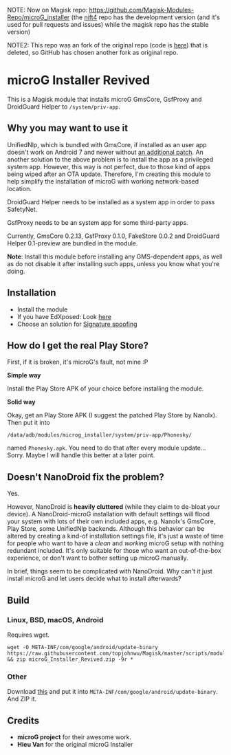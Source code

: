 NOTE: Now on Magisk repo: https://github.com/Magisk-Modules-Repo/microG_installer (the [nift4](https://github.com/nift4/microg_installer_revived) repo has the development version (and it's used for pull requests and issues) while the magisk repo has the stable version)

NOTE2: This repo was an fork of the original repo (code is [here](https://github.com/nift4/microg_installer/tree/23de13101d8dd5807f713d0cace4a565478c6cfd?files=1)) that is deleted, so GitHub has chosen another fork as original repo. 

# microG Installer Revived

This is a Magisk module that installs microG GmsCore, GsfProxy and DroidGuard Helper to `/system/priv-app`.

## Why you may want to use it

UnifiedNlp, which is bundled with GmsCore, if installed as an user app doesn't work on Android 7 and newer without [an additional patch](https://github.com/microg/android_packages_apps_UnifiedNlp/blob/master/patches/android_frameworks_base-N.patch). An another solution to the above problem is to install the app as a privileged system app. However, this way is not perfect, due to those kind of apps being wiped after an OTA update. Therefore, I'm creating this module to help simplify the installation of microG with working network-based location.

DroidGuard Helper needs to be installed as a system app in order to pass SafetyNet.

GsfProxy needs to be an system app for some third-party apps.

Currently, GmsCore 0.2.13, GsfProxy 0.1.0, FakeStore 0.0.2 and DroidGuard Helper 0.1-preview are bundled in the module.

**Note**: Install this module before installing any GMS-dependent apps, as well as do not disable it after installing such apps, unless you know what you're doing.

## Installation
- Install the module
- If you have EdXposed: Look [here](https://github.com/nift4/microg_installer_revived/issues/4)
- Choose an solution for [Signature spoofing](https://github.com/microg/android_packages_apps_GmsCore/wiki/Signature-Spoofing)

## How do I get the real Play Store?

First, if it is broken, it's microG's fault, not mine :P

**Simple way**

Install the Play Store APK of your choice before installing the module.

**Solid way**

Okay, get an Play Store APK (I suggest the patched Play Store by Nanolx). Then put it into

```
/data/adb/modules/microg_installer/system/priv-app/Phonesky/
```

named `Phonesky.apk`. You need to do that after every module update... Sorry. Maybe I will handle this better at a later point.

## Doesn't NanoDroid fix the problem?

Yes.

However, NanoDroid is **heavily cluttered** (while they claim to de-bloat your device). A NanoDroid-microG installation with default settings will flood your system with lots of their own included apps, e.g. Nanolx's GmsCore, Play Store, some UnifiedNlp backends. Although this behavior can be altered by creating a kind-of installation settings file, it's just a waste of time for people who want to have a _clean_ and _working_ microG setup with nothing redundant included. It's only suitable for those who want an out-of-the-box experience, or don't want to bother setting up microG manually.

In brief, things seem to be complicated with NanoDroid. Why can't it just install microG and let users decide what to install afterwards?

## Build

### Linux, BSD, macOS, Android
Requires wget.

    wget -O META-INF/com/google/android/update-binary https://raw.githubusercontent.com/topjohnwu/Magisk/master/scripts/module_installer.sh && zip microG_Installer_Revived.zip -9r *


### Other
Download [this](https://raw.githubusercontent.com/topjohnwu/Magisk/master/scripts/module_installer.sh) and put it into `META-INF/com/google/android/update-binary`. And ZIP it.
## Credits

- **microG project** for their awesome work.
- **Hieu Van** for the original microG Installer
